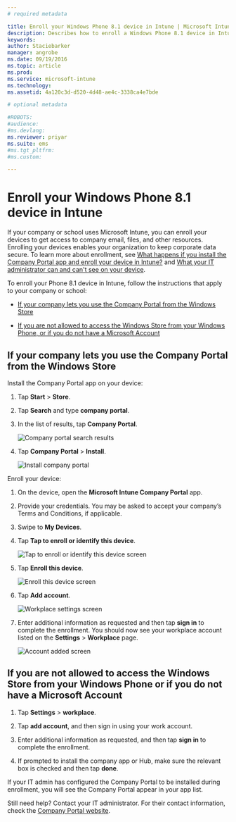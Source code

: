 ```yaml
---
# required metadata

title: Enroll your Windows Phone 8.1 device in Intune | Microsoft Intune
description: Describes how to enroll a Windows Phone 8.1 device in Intune
keywords:
author: Staciebarker
manager: angrobe
ms.date: 09/19/2016
ms.topic: article
ms.prod:
ms.service: microsoft-intune
ms.technology:
ms.assetid: 4a120c3d-d520-4d48-ae4c-3338ca4e7bde

# optional metadata

#ROBOTS:
#audience:
#ms.devlang:
ms.reviewer: priyar
ms.suite: ems
#ms.tgt_pltfrm:
#ms.custom:

---
```



# Enroll your Windows Phone 8.1 device in Intune

If your company or school uses Microsoft Intune, you can enroll your devices to get access to company email, files, and other resources. Enrolling your devices enables your organization to keep corporate data secure. To learn more about enrollment, see [What happens if you install the Company Portal app and enroll your device in Intune?](what-happens-if-you-install-the-company-portal-app-and-enroll-your-device-in-intune-windows.md) and [What your IT administrator can and can't see on your device](what-can-your-it-administrator-see-when-you-enroll-your-device-in-intune-windows.md).


To enroll your Phone 8.1 device in Intune, follow the instructions that apply to your company or school:

-   [If your company lets you use the Company Portal from the Windows Store](#if-your-company-lets-you-use-the-company-portal-from-the-windows-store)

-   [If you are not allowed to access the Windows Store from your Windows Phone, or if you do not have a Microsoft Account](#if-you-are-not-allowed-to-access-the-windows-store-from-your-windows-phone-or-if-you-do-not-have-a-microsoft-account)

## If your company lets you use the Company Portal from the Windows Store
Install the Company Portal app on your device:

1.  Tap **Start** &gt; **Store**.

2.  Tap **Search** and type **company portal**.

3.  In the list of results, tap **Company Portal**.

    ![Company portal search results](./media/WP81-1-CP-search-store-v2.png)

4.  Tap **Company Portal**  &gt; **Install**.

    ![Install company portal](./media/WP81-2-CP-install-v2.png)

Enroll your device:

1.  On the device, open the **Microsoft Intune Company Portal** app.

2.  Provide your credentials. You may be asked to accept your company’s Terms and Conditions, if applicable.

3.  Swipe to **My Devices**.

4.  Tap **Tap to enroll or identify this device**.

    ![Tap to enroll or identify this device screen](./media/WP81-enroll-1-swipe-my-devices.png)

5.  Tap **Enroll this device**.

    ![Enroll this device screen](./media/WP81-enroll-2-enroll-this-device.png)

6.  Tap **Add account**.

    ![Workplace settings screen](./media/WP81-enroll-3-workplace-add-acct.png)

7.  Enter additional information as requested and then tap **sign in** to complete the enrollment. You should now see your workplace account listed on the **Settings** &gt; **Workplace** page.

    ![Account added screen](./media/WP81-enroll-4-account-added.png)

## If you are not allowed to access the Windows Store from your Windows Phone or if you do not have a Microsoft Account

1.  Tap  **Settings** &gt; **workplace**.

2.  Tap **add account**, and then sign in using your work account.

3.  Enter additional information as requested, and then tap **sign in** to complete the enrollment.

4.  If prompted to install the company app or Hub, make sure the relevant box is checked and then tap **done**.

If your IT admin has configured the Company Portal to be installed  during enrollment, you will see the Company Portal appear in your app list.

Still need help? Contact your IT administrator. For their contact information, check the [Company Portal website](http://portal.manage.microsoft.com).

